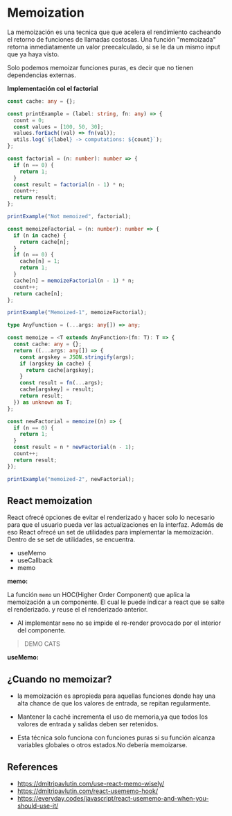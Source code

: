 # Memoization

La memoización es una tecnica que que acelera el rendimiento cacheando el retorno
de funciones de llamadas costosas. Una función "memoizada" retorna inmediatamente un valor preecalculado, si se le da un mismo input que ya haya visto.

Solo podemos memoizar funciones puras, es decir que no tienen dependencias externas.

**Implementación col el factorial**

```ts
const cache: any = {};

const printExample = (label: string, fn: any) => {
  count = 0;
  const values = [100, 50, 30];
  values.forEach((val) => fn(val));
  utils.log(`${label} -> computations: ${count}`);
};

const factorial = (n: number): number => {
  if (n == 0) {
    return 1;
  }
  const result = factorial(n - 1) * n;
  count++;
  return result;
};

printExample("Not memoized", factorial);

const memoizeFactorial = (n: number): number => {
  if (n in cache) {
    return cache[n];
  }
  if (n == 0) {
    cache[n] = 1;
    return 1;
  }
  cache[n] = memoizeFactorial(n - 1) * n;
  count++;
  return cache[n];
};

printExample("Memoized-1", memoizeFactorial);

type AnyFunction = (...args: any[]) => any;

const memoize = <T extends AnyFunction>(fn: T): T => {
  const cache: any = {};
  return ((...args: any[]) => {
    const argskey = JSON.stringify(args);
    if (argskey in cache) {
      return cache[argskey];
    }
    const result = fn(...args);
    cache[argskey] = result;
    return result;
  }) as unknown as T;
};

const newFactorial = memoize((n) => {
  if (n == 0) {
    return 1;
  }
  const result = n * newFactorial(n - 1);
  count++;
  return result;
});

printExample("memoized-2", newFactorial);
```

## React memoization

React ofrecé opciones de evitar el renderizado y hacer solo lo necesario
para que el usuario pueda ver las actualizaciones en la interfaz. Además de
eso React ofrecé un set de utilidades para implementar la memoización.
Dentro de se set de utilidades, se encuentra.

- useMemo
- useCallback
- memo

**memo:**

La función `memo` un HOC(Higher Order Component) que aplica la memoización
a un componente. El cual le puede indicar a react que se salte el renderizado. y reuse el el renderizado anterior.

- Al implementar `memo` no se impide el re-render provocado por el interior
  del componente.

> DEMO CATS

**useMemo:**

## ¿Cuando no memoizar?

- la memoización es apropieda para aquellas funciones donde hay una
  alta chance de que los valores de entrada, se repitan regularmente.

- Mantener la caché incrementa el uso de memoria,ya que todos los
  valores de entrada y salidas deben ser retenidos.

- Esta técnica solo funciona con funciones puras si su función alcanza variables globales o otros estados.No debería memoizarse.

## References

- https://dmitripavlutin.com/use-react-memo-wisely/
- https://dmitripavlutin.com/react-usememo-hook/
- https://everyday.codes/javascript/react-usememo-and-when-you-should-use-it/
